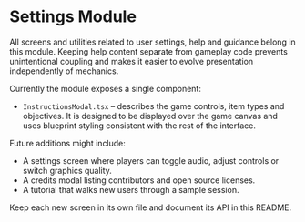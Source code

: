 # Settings Module

All screens and utilities related to user settings, help and guidance
belong in this module.  Keeping help content separate from gameplay
code prevents unintentional coupling and makes it easier to evolve
presentation independently of mechanics.

Currently the module exposes a single component:

* `InstructionsModal.tsx` – describes the game controls, item types
  and objectives.  It is designed to be displayed over the game
  canvas and uses blueprint styling consistent with the rest of the
  interface.

Future additions might include:

* A settings screen where players can toggle audio, adjust controls or
  switch graphics quality.
* A credits modal listing contributors and open source licenses.
* A tutorial that walks new users through a sample session.

Keep each new screen in its own file and document its API in this
README.
